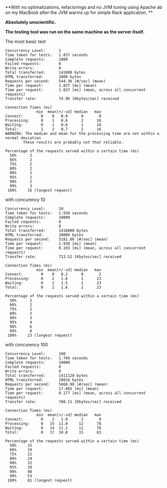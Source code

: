 **With no optimalizations, refactorings and no JVM tuning using Apache ab on my MacBook after the JVM warms up for simple Rack application. **

**Absolutely unscientific.**

**The testing tool was run on the same machine as the server itself.**

The most basic test

    Concurrency Level:      1
    Time taken for tests:   1.837 seconds
    Complete requests:      1000
    Failed requests:        0
    Write errors:           0
    Total transferred:      141000 bytes
    HTML transferred:       2000 bytes
    Requests per second:    544.36 [#/sec] (mean)
    Time per request:       1.837 [ms] (mean)
    Time per request:       1.837 [ms] (mean, across all concurrent requests)
    Transfer rate:          74.96 [Kbytes/sec] received

    Connection Times (ms)
                  min  mean[+/-sd] median   max
    Connect:        0    0   0.0      0       0
    Processing:     0    1   0.6      2      16
    Waiting:        0    1   0.6      1      16
    Total:          1    2   0.7      2      16
    WARNING: The median and mean for the processing time are not within a normal deviation
            These results are probably not that reliable.

    Percentage of the requests served within a certain time (ms)
      50%      2
      66%      2
      75%      2
      80%      2
      90%      2
      95%      2
      98%      2
      99%      3
     100%     16 (longest request)

with concurency 10

    Concurrency Level:      10
    Time taken for tests:   1.930 seconds
    Complete requests:      10000
    Failed requests:        0
    Write errors:           0
    Total transferred:      1410000 bytes
    HTML transferred:       20000 bytes
    Requests per second:    5181.86 [#/sec] (mean)
    Time per request:       1.930 [ms] (mean)
    Time per request:       0.193 [ms] (mean, across all concurrent requests)
    Transfer rate:          713.52 [Kbytes/sec] received

    Connection Times (ms)
                  min  mean[+/-sd] median   max
    Connect:        0    0   0.2      0       2
    Processing:     0    2   1.6      1      23
    Waiting:        0    2   1.5      1      23
    Total:          0    2   1.6      1      23

    Percentage of the requests served within a certain time (ms)
      50%      1
      66%      2
      75%      2
      80%      2
      90%      3
      95%      4
      98%      6
      99%      8
     100%     23 (longest request)

with concurency 100

    Concurrency Level:      100
    Time taken for tests:   1.766 seconds
    Complete requests:      10000
    Failed requests:        0
    Write errors:           0
    Total transferred:      1411128 bytes
    HTML transferred:       20016 bytes
    Requests per second:    5660.98 [#/sec] (mean)
    Time per request:       17.665 [ms] (mean)
    Time per request:       0.177 [ms] (mean, across all concurrent requests)
    Transfer rate:          780.11 [Kbytes/sec] received

    Connection Times (ms)
                  min  mean[+/-sd] median   max
    Connect:        0    2   1.9      2       9
    Processing:     0   15  11.0     12      78
    Waiting:        0   14  11.1     11      76
    Total:          0   17  10.8     15      81

    Percentage of the requests served within a certain time (ms)
      50%     15
      66%     19
      75%     22
      80%     24
      90%     32
      95%     39
      98%     48
      99%     53
     100%     81 (longest request)